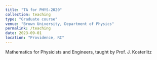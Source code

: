 ```yaml
---
title: "TA for PHYS-2020"
collection: teaching
type: "Graduate course"
venue: "Brown University, Department of Physics"
permalink: /teaching
date: 2023-09-01
location: "Providence, RI"
---
```


Mathematics for Physicists and Engineers, taught by Prof. J. Kosterlitz

